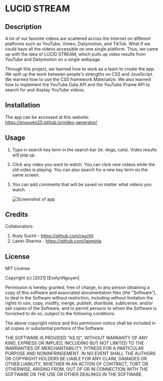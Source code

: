 # LUCID STREAM

## Description
A lot of our favorite videos are scattered across the Internet on different platforms such as YouTube, Vimeo, Dailymotion, and TikTok. What if we could have all the videos accessible on one single platform. Thus, we came up with the idea of LUCID STREAM, which pulls up video results from YouTube and Dailymotion on a single webpage. 

Through this project, we learned how to work as a team to create the app. We split up the work between people's strengths on CSS and JavaScript. We learned how to use the CSS framework Materialize. We also learned how to implement the YouTube Data API and the YouTube iFrame API to search for and display YouTube videos.

## Installation
The app can be accessed at this website: https://enguyen25.github.io/video-generator/ 

## Usage
1. Type in search key term in the search bar (ie. dogs, cats). Video results will pop up.
2. Click any video you want to watch. You can click new videos while the old video is playing. You can also search for a new key term on the same screen.
3. You can add comments that will be saved no matter what videos you watch.

    ![Screenshot of app](assets/images/screenshot.gif)

## Credits
Collaborators:
1. Rudy Suchil - https://github.com/rsuchil 
2. Laxmi Sharma - https://github.com/laxminla 

## License
MIT License

Copyright (c) [2021] [EvelynNguyen]

Permission is hereby granted, free of charge, to any person obtaining a copy
of this software and associated documentation files (the "Software"), to deal
in the Software without restriction, including without limitation the rights
to use, copy, modify, merge, publish, distribute, sublicense, and/or sell
copies of the Software, and to permit persons to whom the Software is
furnished to do so, subject to the following conditions:

The above copyright notice and this permission notice shall be included in all
copies or substantial portions of the Software.

THE SOFTWARE IS PROVIDED "AS IS", WITHOUT WARRANTY OF ANY KIND, EXPRESS OR
IMPLIED, INCLUDING BUT NOT LIMITED TO THE WARRANTIES OF MERCHANTABILITY,
FITNESS FOR A PARTICULAR PURPOSE AND NONINFRINGEMENT. IN NO EVENT SHALL THE
AUTHORS OR COPYRIGHT HOLDERS BE LIABLE FOR ANY CLAIM, DAMAGES OR OTHER
LIABILITY, WHETHER IN AN ACTION OF CONTRACT, TORT OR OTHERWISE, ARISING FROM,
OUT OF OR IN CONNECTION WITH THE SOFTWARE OR THE USE OR OTHER DEALINGS IN THE
SOFTWARE.